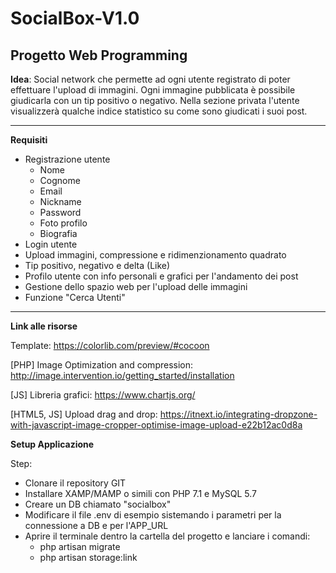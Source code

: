 SocialBox-V1.0
===
Progetto Web Programming
---
**Idea**: Social network che permette ad ogni utente registrato di poter effettuare l'upload di immagini.
Ogni immagine pubblicata è possibile giudicarla con un tip positivo o negativo.
Nella sezione privata l'utente visualizzerà qualche indice statistico su come sono giudicati i suoi post.

---
**Requisiti**

* Registrazione utente
    * Nome
    * Cognome
    * Email
    * Nickname
    * Password
    * Foto profilo
    * Biografia
* Login utente
* Upload immagini, compressione e ridimenzionamento quadrato
* Tip positivo, negativo e delta (Like)
* Profilo utente con info personali e grafici per l'andamento dei post
* Gestione dello spazio web per l'upload delle immagini
* Funzione "Cerca Utenti"

---

**Link alle risorse**

Template: https://colorlib.com/preview/#cocoon

[PHP] Image Optimization and compression: http://image.intervention.io/getting_started/installation

[JS] Libreria grafici: https://www.chartjs.org/

[HTML5, JS] Upload drag and drop: https://itnext.io/integrating-dropzone-with-javascript-image-cropper-optimise-image-upload-e22b12ac0d8a

**Setup Applicazione**

Step:
* Clonare il repository GIT
* Installare XAMP/MAMP o simili con PHP 7.1 e MySQL 5.7
* Creare un DB chiamato "socialbox"
* Modificare il file .env di esempio sistemando i parametri per la connessione a DB e per l'APP_URL
* Aprire il terminale dentro la cartella del progetto e lanciare i comandi: 
    * php artisan migrate
    * php artisan storage:link
